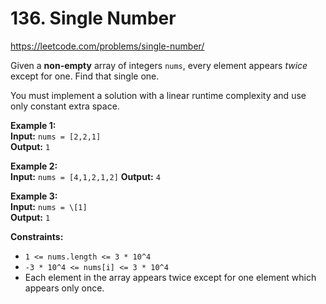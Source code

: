 # 136. Single Number

https://leetcode.com/problems/single-number/

Given a **non-empty** array of integers `nums`, every element appears _twice_ except for one. Find that single one.

You must implement a solution with a linear runtime complexity and use only constant extra space.

**Example 1:**\
**Input:** `nums = [2,2,1]`\
**Output:** `1`

**Example 2:**\
**Input:** `nums = [4,1,2,1,2]`
**Output:** `4`

**Example 3:**\
**Input:** `nums = \[1]`\
**Output:** `1`

**Constraints:**

- `1 <= nums.length <= 3 * 10^4`
- `-3 * 10^4 <= nums[i] <= 3 * 10^4`
- Each element in the array appears twice except for one element which appears only once.
